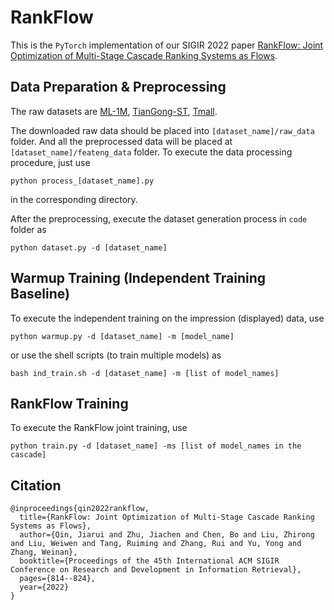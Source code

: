 # RankFlow
This is the `PyTorch` implementation of our SIGIR 2022 paper [RankFlow: Joint Optimization of Multi-Stage Cascade Ranking Systems as Flows](https://dl.acm.org/doi/abs/10.1145/3477495.3532050).


## Data Preparation & Preprocessing
The raw datasets are [ML-1M](https://grouplens.org/datasets/movielens/1m/), [TianGong-ST](http://www.thuir.cn/tiangong-st/), [Tmall](https://tianchi.aliyun.com/dataset/dataDetail?dataId=42).

The downloaded raw data should be placed into `[dataset_name]/raw_data` folder. And all the preprocessed data will be placed at `[dataset_name]/feateng_data` folder. To execute the data processing procedure, just use
```
python process_[dataset_name].py
```
in the corresponding directory.

After the preprocessing, execute the dataset generation process in `code` folder as
```
python dataset.py -d [dataset_name]
```


## Warmup Training (Independent Training Baseline)
To execute the independent training on the impression (displayed) data, use
```
python warmup.py -d [dataset_name] -m [model_name]
```
or use the shell scripts (to train multiple models) as
```
bash ind_train.sh -d [dataset_name] -m [list of model_names]
```

## RankFlow Training
To execute the RankFlow joint training, use
```
python train.py -d [dataset_name] -ms [list of model_names in the cascade]
```

## Citation
```
@inproceedings{qin2022rankflow,
  title={RankFlow: Joint Optimization of Multi-Stage Cascade Ranking Systems as Flows},
  author={Qin, Jiarui and Zhu, Jiachen and Chen, Bo and Liu, Zhirong and Liu, Weiwen and Tang, Ruiming and Zhang, Rui and Yu, Yong and Zhang, Weinan},
  booktitle={Proceedings of the 45th International ACM SIGIR Conference on Research and Development in Information Retrieval},
  pages={814--824},
  year={2022}
}
```
